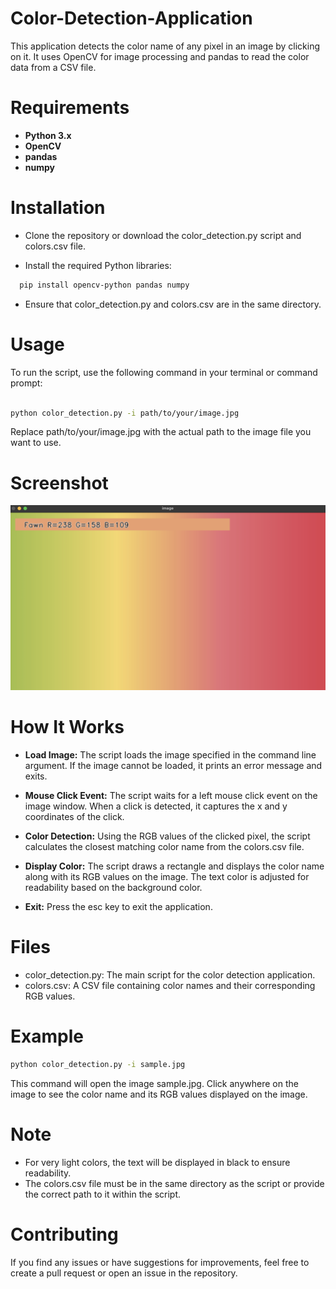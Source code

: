 # Color-Detection-Application
This application detects the color name of any pixel in an image by clicking on it. It uses OpenCV for image processing and pandas to read the color data from a CSV file.


# Requirements
- **Python 3.x**
- **OpenCV**
- **pandas**
- **numpy**

# Installation

- Clone the repository or download the color_detection.py script and colors.csv file.

- Install the required Python libraries:

```bash
  pip install opencv-python pandas numpy 
```
- Ensure that color_detection.py and colors.csv are in the same directory.

# Usage
To run the script, use the following command in your terminal or command prompt:
```bash

python color_detection.py -i path/to/your/image.jpg 
```

Replace path/to/your/image.jpg with the actual path to the image file you want to use.
# Screenshot

![Screenshot](screenshot.png)

# How It Works
- **Load Image:** The script loads the image specified in the command line argument. If the image cannot be loaded, it prints an error message and exits.

- **Mouse Click Event:** The script waits for a left mouse click event on the image window. When a click is detected, it captures the x and y coordinates of the click.

- **Color Detection:** Using the RGB values of the clicked pixel, the script calculates the closest matching color name from the colors.csv file.

- **Display Color:** The script draws a rectangle and displays the color name along with its RGB values on the image. The text color is adjusted for readability based on the background color.

- **Exit:** Press the esc key to exit the application.

# Files

- color_detection.py: The main script for the color detection application.
- colors.csv: A CSV file containing color names and their corresponding RGB values.

# Example
```bash
python color_detection.py -i sample.jpg
```
This command will open the image sample.jpg. Click anywhere on the image to see the color name and its RGB values displayed on the image.

# Note
- For very light colors, the text will be displayed in black to ensure readability.
- The colors.csv file must be in the same directory as the script or provide the correct path to it within the script.

# Contributing
If you find any issues or have suggestions for improvements, feel free to create a pull request or open an issue in the repository.
